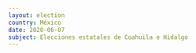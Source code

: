 ```yaml
---
layout: election
country: México
date: 2020-06-07
subject: Elecciones estatales de Coahuila e Hidalgo
---
```

